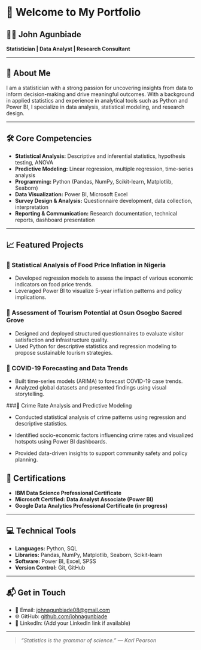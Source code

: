 # 👋 Welcome to My Portfolio

## 👨‍💼 John Agunbiade  
**Statistician | Data Analyst | Research Consultant**

---

## 🧩 About Me
I am a statistician with a strong passion for uncovering insights from data to inform decision-making and drive meaningful outcomes. With a background in applied statistics and experience in analytical tools such as Python and Power BI, I specialize in data analysis, statistical modeling, and research design.

---

## 🛠️ Core Competencies
- **Statistical Analysis:** Descriptive and inferential statistics, hypothesis testing, ANOVA
- **Predictive Modeling:** Linear regression, multiple regression, time-series analysis
- **Programming:** Python (Pandas, NumPy, Scikit-learn, Matplotlib, Seaborn)
- **Data Visualization:** Power BI, Microsoft Excel
- **Survey Design & Analysis:** Questionnaire development, data collection, interpretation
- **Reporting & Communication:** Research documentation, technical reports, dashboard presentation

---

## 📈 Featured Projects

### 📌 Statistical Analysis of Food Price Inflation in Nigeria
- Developed regression models to assess the impact of various economic indicators on food price trends.
- Leveraged Power BI to visualize 5-year inflation patterns and policy implications.

### 📌 Assessment of Tourism Potential at Osun Osogbo Sacred Grove
- Designed and deployed structured questionnaires to evaluate visitor satisfaction and infrastructure quality.
- Used Python for descriptive statistics and regression modeling to propose sustainable tourism strategies.

### 📌 COVID-19 Forecasting and Data Trends
- Built time-series models (ARIMA) to forecast COVID-19 case trends.
- Analyzed global datasets and presented findings using visual storytelling.

###📌 Crime Rate Analysis and Predictive Modeling
- Conducted statistical analysis of crime patterns using regression and descriptive statistics.

- Identified socio-economic factors influencing crime rates and visualized hotspots using Power BI dashboards.

- Provided data-driven insights to support community safety and policy planning.



## 📜 Certifications
- **IBM Data Science Professional Certificate**  
- **Microsoft Certified: Data Analyst Associate (Power BI)**  
- **Google Data Analytics Professional Certificate (in progress)**

---

## 💻 Technical Tools
- **Languages:** Python, SQL
- **Libraries:** Pandas, NumPy, Matplotlib, Seaborn, Scikit-learn
- **Software:** Power BI, Excel, SPSS
- **Version Control:** Git, GitHub

---

## 📬 Get in Touch
- 📧 Email: [johnagunbiade08@gmail.com](mailto:johnagunbiade08@gmail.com)  
- 🌐 GitHub: [github.com/johnagunbiade](https://github.com/johnagunbiade)  
- 💼 LinkedIn: (Add your LinkedIn link if available)

---

> *“Statistics is the grammar of science.” — Karl Pearson*
